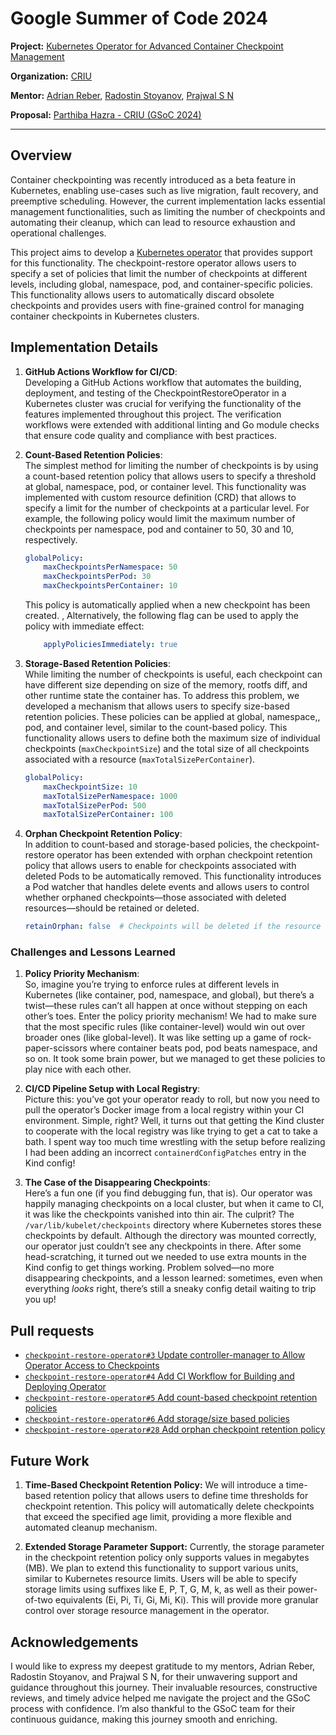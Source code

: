 # Google Summer of Code 2024

**Project:** [Kubernetes Operator for Advanced  Container Checkpoint Management  ](https://summerofcode.withgoogle.com/programs/2024/projects/IqOsdIBz)

**Organization:** [CRIU](https://criu.org)

**Mentor:** [Adrian Reber](https://github.com/adrianreber), [Radostin Stoyanov](https://github.com/rst0git), [Prajwal S N](https://github.com/snprajwal)

**Proposal:** [Parthiba Hazra - CRIU (GSoC 2024)](https://github.com/Parthiba-Hazra/gsoc-2024/blob/main/Parthiba%20Hazra%20-%20CRIU%20%28GSoC-2024%29.pdf)



----------

## Overview

Container checkpointing was recently introduced as a beta feature in Kubernetes, enabling use-cases such as live migration, fault recovery, and preemptive scheduling. However, the current implementation lacks essential management functionalities, such as limiting the number of checkpoints and automating their cleanup, which can lead to resource exhaustion and operational challenges.

This project aims to develop a [Kubernetes operator](https://github.com/checkpoint-restore/checkpoint-restore-operator) that provides support for this functionality. The checkpoint-restore operator allows users to specify a set of  policies that limit the number of checkpoints  at different levels, including global, namespace, pod, and container-specific policies. This functionality allows users to automatically discard obsolete checkpoints and provides users with fine-grained control for managing container checkpoints in Kubernetes clusters. 

## Implementation Details

1.  **GitHub Actions Workflow for CI/CD**:  
    Developing a GitHub Actions workflow  that automates the building, deployment, and testing of the CheckpointRestoreOperator in a Kubernetes cluster was crucial for verifying the functionality of the features implemented throughout this project. The verification workflows were extended with  additional linting and Go module checks that ensure code quality and compliance with best practices.
    
2.  **Count-Based Retention Policies**:  
    The simplest method for limiting the number of checkpoints is by using a count-based retention policy that allows users to specify a threshold at global, namespace, pod, or container level. This functionality was implemented with custom resource definition (CRD) that allows to specify a limit for the number of checkpoints at a particular level. For example, the following policy would limit the maximum number of checkpoints per namespace, pod and container to 50, 30 and 10, respectively.
    ```yaml
    globalPolicy:
        maxCheckpointsPerNamespace: 50
        maxCheckpointsPerPod: 30
        maxCheckpointsPerContainer: 10
    ```
    This policy is automatically applied when a new checkpoint has been created. , Alternatively, the following flag  can be used to apply the policy with immediate effect:
    ```yaml
        applyPoliciesImmediately: true
    ```
    
3.  **Storage-Based Retention Policies**:  
    While limiting the number of checkpoints is useful, each checkpoint can have different size depending on size of the memory, rootfs diff, and other runtime state the container has. To address this problem, we developed a mechanism that allows users to specify size-based retention policies. These policies can be applied at global, namespace,, pod, and container level, similar to the count-based policy. This functionality allows users to define both the maximum size of individual checkpoints (`maxCheckpointSize`) and the total size of all checkpoints associated with a resource (`maxTotalSizePerContainer`).


    ```yaml
    globalPolicy:
        maxCheckpointSize: 10
        maxTotalSizePerNamespace: 1000
        maxTotalSizePerPod: 500
        maxTotalSizePerContainer: 100
    ```
    
4.  **Orphan Checkpoint Retention Policy**:  
    In addition to count-based and storage-based policies, the checkpoint-restore operator has been extended with orphan checkpoint retention policy that allows users to enable for checkpoints associated with deleted Pods to be automatically removed. This functionality introduces a Pod watcher that handles delete events and allows  users to control  whether orphaned checkpoints—those associated with deleted resources—should be retained or deleted.
    ```yaml
    retainOrphan: false  # Checkpoints will be deleted if the resource is deleted from the cluster.
    ```

### Challenges and Lessons Learned

1.  **Policy Priority Mechanism**:  
    So, imagine you’re trying to enforce rules at different levels in Kubernetes (like container, pod, namespace, and global), but there’s a twist—these rules can’t all happen at once without stepping on each other’s toes. Enter the policy priority mechanism! We had to make sure that the most specific rules (like container-level) would win out over broader ones (like global-level). It was like setting up a game of rock-paper-scissors where container beats pod, pod beats namespace, and so on. It took some brain power, but we managed to get these policies to play nice with each other.
    
2. **CI/CD Pipeline Setup with Local Registry**:  
Picture this: you’ve got your operator ready to roll, but now you need to pull the operator’s Docker image from a local registry within your CI environment. Simple, right? Well, it turns out that getting the Kind cluster to cooperate with the local registry was like trying to get a cat to take a bath. I spent way too much time wrestling with the setup before realizing I had been adding an incorrect `containerdConfigPatches` entry in the Kind config!
    
3.  **The Case of the Disappearing Checkpoints**:  
    Here’s a fun one (if you find debugging fun, that is). Our operator was happily managing checkpoints on a local cluster, but when it came to CI, it was like the checkpoints vanished into thin air. The culprit? The `/var/lib/kubelet/checkpoints` directory where Kubernetes stores these checkpoints by default. Although the directory was mounted correctly, our operator just couldn’t see any checkpoints in there. After some head-scratching, it turned out we needed to use extra mounts in the Kind config to get things working. Problem solved—no more disappearing checkpoints, and a lesson learned: sometimes, even when everything _looks_ right, there’s still a sneaky config detail waiting to trip you up!

## Pull requests

[](https://github.com/snprajwal/gsoc-2022/blob/main/README.md#pull-requests)

-   [`checkpoint-restore-operator#3`  Update controller-manager to Allow Operator Access to Checkpoints](https://github.com/checkpoint-restore/checkpoint-restore-operator/pull/3)
-   [`checkpoint-restore-operator#4`  Add CI Workflow for Building and Deploying Operator](https://github.com/checkpoint-restore/checkpoint-restore-operator/pull/4)
-   [`checkpoint-restore-operator#5`  Add count-based checkpoint retention policies](https://github.com/checkpoint-restore/checkpoint-restore-operator/pull/5)
-   [`checkpoint-restore-operator#6`  Add storage/size based policies](https://github.com/checkpoint-restore/checkpoint-restore-operator/pull/6)
-   [`checkpoint-restore-operator#28`  Add orphan checkpoint retention policy](https://github.com/checkpoint-restore/checkpoint-restore-operator/pull/28)

## Future Work
1. **Time-Based Checkpoint Retention Policy:** We will introduce a time-based retention policy that allows users to define time thresholds for checkpoint retention. This policy will automatically delete checkpoints that exceed the specified age limit, providing a more flexible and automated cleanup mechanism.

2. **Extended Storage Parameter Support:** Currently, the storage parameter in the checkpoint retention policy only supports values in megabytes (MB). We plan to extend this functionality to support various units, similar to Kubernetes resource limits. Users will be able to specify storage limits using suffixes like E, P, T, G, M, k, as well as their power-of-two equivalents (Ei, Pi, Ti, Gi, Mi, Ki). This will provide more granular control over storage resource management in the operator. 

## Acknowledgements
I would like to express my deepest gratitude to my mentors, Adrian Reber, Radostin Stoyanov, and Prajwal S N, for their unwavering support and guidance throughout this journey. Their invaluable resources, constructive reviews, and timely advice helped me navigate the project and the GSoC process with confidence. I’m also thankful to the GSoC team for their continuous guidance, making this journey smooth and enriching.
